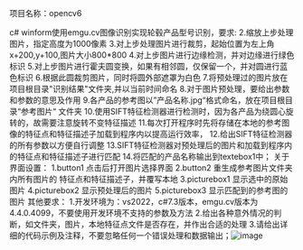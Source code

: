 项目名称：opencv6

c# winform使用emgu.cv图像识别实现轮毂产品型号识别，要求:
2.缩放上步处理图片，指定高度为1000像素
3.对上步处理图片进行裁剪，起始位置为左上角 x+200,y+100,图片大小800*800
4.对上步图片进行边缘检测，并对边缘进行绿色标识
5.对上步图片进行霍夫圆变换，如果有相邻圆，仅保留一个，并对圆进行蓝色标识
6.根据此圆裁剪图片，同时将圆外部遮罩为白色
7.将预处理过的图片放在项目根目录"识别结果"文件夹,并以当前时间命名
8.对于图片预处理，要给出参数和参数的意思及作用
9.各产品的参考图以”产品名称.jpg“格式命名，放在项目根目录“参考图片“  文件夹
10.使用SIFT特征检测器进行检测时，因为各产品为绕圆心旋转的，故需要注意旋转不变特征描述
11.每次打开程序时先将存储在本地的参考图像的特征点和特征描述子加载到程序内以提高运行效率，
12.给出SIFT特征检测器的所有参数以方便自行调整
13.SIFT特征检测器对预处理后的图片和加载到程序内的特征点和特征描述子进行匹配
14.将匹配的产品名称输出到textebox1中；
关于界面设置：
1.button1 点击后打开图片选择界面
2.button2 重生成参考图片文件夹内所有图片的 特征点和特征描述子，并覆写本地
3.picturebox1 显示选中的原始图片
4.picturebox2 显示预处理后的图片
5.picturebox3 显示匹配到的参考图的图片
其他要求：
1.开发环境为：vs2022，c#7.3版本，emgu.cv版本为4.4.0.4099，不要使用开发环境不支持的参数及方法
2.给出各种意外情况的判断，如文件夹，图片，本地特征点文件是否存在，并作出合适的处理
3.请给出详细的代码示例及注释，不要忽略任何一个错误处理和数据输出；![image](https://github.com/wyj117s/opencv6/assets/20024683/d57b08ac-4190-421f-b41e-41d3cfb6a0e5)
